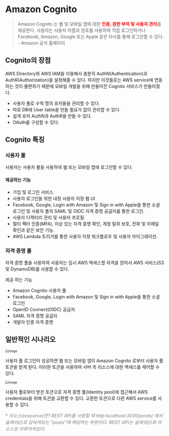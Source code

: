 # Amazon Cognito



> Amazon Cognito 는 웹 및 모바일 앱에 대한 <span style="color:red; font-weight:bold;">인증, 권한 부여 및 사용자 관리</span>를 제공한다. 사용자는 사용자 이름과 암호를 사용하여 직접 로그인하거나 Facebook, Amazon, Google 또는 Apple 같은 타사를 통해 로그인할 수 있다. - Amazon 공식 홈페이지




## Cognito의 장점

  AWS Directory와 AWS IAM을 이용해서 충분히 AuthN(Authentication)과 AuthR(Authorization)을 설정해줄 수 있다. 하지만 이것들로는 AWS service에 연동하는 것이 불편하기 때문에 모바일 개발을 위해 만들어진 Cognito 서비스가 만들어졌다.

* 사용자 풀로 수억 명의 유저들을 관리할 수 있다.
* 따로 DB에 User table을 만들 필요가 없이 관리할 수 있다.
* 쉽게 유저 AuthN과 AuthR을 만들 수 있다.
* OAuth를 구성할 수 있다.



## Cognito 특징

### 사용자 풀

사용자는 사용자 풀을 사용하여 웹 또는 모바일 앱에 로그인할 수 있다.

#### 제공하는 기능

* 가입 및 로그인 서비스.
* 사용자 로그인을 위한 내장 사용자 지정 웹 UI
* Facebook, Google, Login with Amazon 및 Sign in with Apple을 통한 소셜 로그인 및 사용자 풀의 SAML 및 OIDC 자격 증명 공급자를 통한 로그인.
* 사용자 디렉터리 관리 및 사용자 프로필.
* 멀티 팩터 인증(MFA), 이상 있는 자격 증명 확인, 계정 탈취 보호, 전화 및 이메일 확인과 같은 보안 기능.
* AWS Lambda 트리거를 통한 사용자 지정 워크플로우 및 사용자 마이그레이션.



### 자격 증명 풀

자격 증명 풀을 사용하여 사용자는 임시 AWS 액세스할 자격을 얻어서 AWS 서비스(S3 및 DynamoDB)를 사용할 수 있다.

제공 하는 기능

* Amazon Cognito 사용자 풀
* Facebook, Google, Login with Amazon 및 Sign in with Apple을 통한 소셜 로그인
* OpenID Connect(OIDC) 공급자
* SAML 자격 증명 공급자
* 개발자 인증 자격 증명



## 일반적인 시나리오

<img src="https://user-images.githubusercontent.com/92770273/138379343-adbd7693-e64c-4413-838e-1a4aeb7d7b25.png" alt="image" style="zoom:67%;" />

   사용자 풀 로그인이 성공하면 웹 또는 모바일 앱이 Amazon Cognito 로부터 사용자 풀 토큰을 받게 된다. 이러한 토큰을 사용하여 서버 측 리소스에 대한 액세스를 제어할 수 있다.



<img src="https://user-images.githubusercontent.com/92770273/138379977-b98e9126-ccc7-481d-bcd5-d0bdea65d615.png" alt="image" style="zoom:67%;" />

  사용자 풀로부터 받은 토큰으로 자격 증명 풀(Identity pool)에 접근해서 AWS credentials을 위해 토큰을 교환할 수 있다. 교환한 토큰으로 다른 AWS service를 사용할 수 있다.

<span style="font-size:0.9rem; color:gray;font-style: italic;">  * 리소스(resource)란? REST API를 사용할 때 http:localhost:3000/posts/ 에서 슬래쉬(/)로 감싸져있는 "posts"에 해당하는 부분이다. REST API는 슬래쉬(/)와 리소스로 이루어져있다.</span>